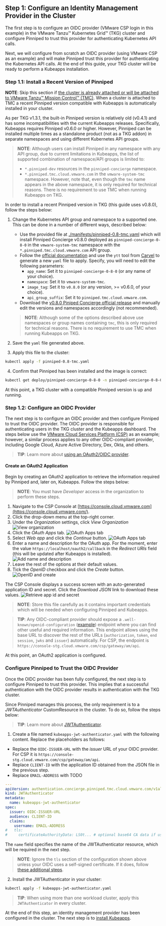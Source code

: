 ## Step 1: Configure an Identity Management Provider in the Cluster

The first step is to configure an OIDC provider (VMware CSP login in this example) in the VMware Tanzu™ Kubernetes Grid™ (TKG) cluster and configure Pinniped to trust this provider for authenticating Kubernetes API calls.

 Next, we will configure from scratch an OIDC provider (using VMware CSP as an example) and will make Pinniped trust this provider for authenticating the Kubernetes API calls. At the end of this guide, your TKG cluster will be ready to perform a Kubeapps installation.

### Step 1.1: Install a Recent Version of Pinniped

**NOTE**: Skip this section if [the cluster is already attached or will be attached to VMware Tanzu™ Mission Control™ (TMC)](https://docs.vmware.com/en/VMware-Tanzu-Mission-Control/services/tanzumc-getstart/GUID-F0162E40-8D47-45D7-9EA1-83B64B380F5C.html). When a cluster is attached to TMC a recent Pinniped version compatible with Kubeapps is automatically installed in your cluster.

As per TKG v1.3.1, the built-in Pinniped version is relatively old (v0.4.1) and has some incompatibilities with the current Kubeapps releases. Specifically, Kubeapps requires Pinniped v0.6.0 or higher. However, Pinniped can be installed multiple times as a standalone product (not as a TKG addon) in separate namespaces and using different Kubernetes API groups.

> **NOTE**: Although users can install Pinniped in any namespace with any API group, due to current limitations in Kubeapps, the list of supported combination of namespace/API groups is limited to:
>
> - `*.pinniped-dev` resources in the `pinniped-concierge` namespace.
> - `*.pinniped.tmc.cloud.vmware.com` in the `vmware-system-tmc` namespace.
>   However, note that, even though the `tmc` name appears in the above namespace, it is only required for technical reasons. There is no requirement to use TMC when running Kubeapps on TKG.

In order to install a recent Pinniped version in TKG (this guide uses v0.8.0), follow the steps below:

1. Change the Kubernetes API group and namespace to a supported one. This can be done in a number of different ways, described below:
   - Use the provided file at [./manifests/pinniped-0.8-tmc.yaml](./manifests/pinniped-0.8-tmc.yaml) which will install Pinniped Concierge v0.8.0 deployed as `pinniped-concierge-0-8-0` in the `vmware-system-tmc` namespace with the `*.pinniped.tmc.cloud.vmware.com` API group.
   - Follow the [official documentation](https://pinniped.dev/docs/howto/install-concierge/) and use the `ytt` tool from [Carvel](https://carvel.dev/) to generate a new `yaml` file to apply. Specify, you will need to edit the following parameters:
     - `app_name`: Set it to `pinniped-concierge-0-8-0` (or any name of your choice).
     - `namespace`: Set it to `vmware-system-tmc`.
     - `image_tag`: Set it to `v0.8.0` (or any version, >= v0.6.0, of your choice).
     - `api_group_suffix`: Set it to `pinniped.tmc.cloud.vmware.com`.
   - Download the [v0.8.0 Piniped Concierge official release](https://github.com/vmware-tanzu/pinniped/releases/download/v0.8.0/install-pinniped-concierge.yaml) and manually edit the versions and namespaces accordingly (not recommended).

    > **NOTE**: Although some of the options described above use namespaces or group names containing `tmc`, this is only required for technical reasons. There is no requirement to use TMC when running Kubeapps on TKG.

2. Save the `yaml` file generated above.
3. Apply this file to the cluster:


  ```bash
  kubectl apply -f pinniped-0.8-tmc.yaml
  ```

4. Confirm that Pinniped has been installed and the image is correct:

```bash
kubectl get deploy/pinniped-concierge-0-8-0 -n pinniped-concierge-0-8-0 -oyaml | grep image
```

At this point, a TKG cluster with a compatible Pinniped version is up and running.

### Step 1.2: Configure an OIDC Provider

The next step is to configure an OIDC provider and then configure Pinniped to trust the OIDC provider. The OIDC provider is responsible for authenticating users in the TKG cluster and the Kubeapps dashboard. The steps below use the [VMware Cloud Services Platform (CSP)](https://console.cloud.vmware.com/) as an example; however, a similar process applies to any other OIDC-compliant provider, including Google Cloud, Azure Active Directory, Dex, Okta, and others.

> **TIP**: Learn more about [using an OAuth2/OIDC provider](https://github.com/kubeapps/kubeapps/blob/master/docs/user/using-an-OIDC-provider.md).

#### Create an OAuth2 Application

Begin by creating an OAuth2 application to retrieve the information required by Pinniped and, later on, Kubeapps. Follow the steps below:

> **NOTE**: You must have _Developer_ access in the organization to perform these steps.

1. Navigate to the CSP Console at [https://console.cloud.vmware.com](https://console.cloud.vmware.com/).
2. Click the drop-down menu at the top-right corner.
3. Under the _Organization_ settings, click _View Organization_
   ![View organization](./img/step-1-1.png)
4. Click the _OAuth Apps_ tab.
   ![OAuth Apps tab](./img/step-1-2.png)
5. Select _Web app_ and click the _Continue_ button.
   ![OAuth Apps tab](./img/step-1-3.png)
6. Enter a name and description for the OAuth app. For the moment, enter the value `https://localhost/oauth2/callback` in the _Redirect URIs_ field (this will be updated after Kubeapps is installed).
   ![Add name and description](./img/step-1-4.png)
7. Leave the rest of the options at their default values.
8. Tick the _OpenID_ checkbox and click the _Create_ button.
   ![OpenID and create](./img/step-1-5.png)

The CSP Console displays a success screen with an auto-generated application ID and secret. Click the _Download JSON_ link to download these values.
![Retrieve app id and secret](./img/step-1-6.png)

> **NOTE**: Store this file carefully as it contains important credentials which will be needed when configuring Pinniped and Kubeapps.

> **TIP**: Any OIDC-compliant provider should expose a `.well-known/openid-configuration` ([example](https://console.cloud.vmware.com/csp/gateway/am/api/.well-known/openid-configuration)) endpoint where you can find other useful and required information. This endpoint allows using the base URL to discover the rest of the URLs (`authorization`, `token`, `end session`, `jwks` and `issuer`) automatically. For CSP, the endpoint is `https://console-stg.cloud.vmware.com/csp/gateway/am/api`.

At this point, an OAuth2 application is configured.

### Configure Pinniped to Trust the OIDC Provider

Once the OIDC provider has been fully configured, the next step is to configure Pinniped to trust this provider. This implies that a successful authentication with the OIDC provider results in authentication with the TKG cluster.

Since Pinniped manages this process, the only requirement is to a _JWTAuthenticator_ CustomResource in the cluster. To do so, follow the steps below:

> **TIP**: Learn more about [JWTAuthenticator](https://pinniped.dev/docs/howto/configure-concierge-jwt/).

1. Create a file named `kubeapps-jwt-authenticator.yaml` with the following content. Replace the placeholders as follows:

- Replace the  `OIDC-ISSUER-URL` with the _issuer_ URL of your OIDC provider. For CSP it is `https://console-stg.cloud.vmware.com/csp/gateway/am/api`.
- Replace `CLIENT-ID` with the application ID obtained from the JSON file in the previous step.
- Replace `EMAIL-ADDRESS` with TODO

```yaml
---
apiVersion: authentication.concierge.pinniped.tmc.cloud.vmware.com/v1alpha1
kind: JWTAuthenticator
metadata:
  name: kubeapps-jwt-authenticator
spec:
  issuer: OIDC-ISSUER-URL
  audience: CLIENT-ID
  claims:
    username: EMAIL-ADDRESS
#   tls:
#     certificateAuthorityData: LS0t... # optional base64 CA data if using a self-signed certificate
```

The `name` field specifies the name of the JWTAuthenticator resource, which will be required in the next step.

> **NOTE**: Ignore the `tls` section of the configuration shown above unless your OIDC uses a self-signed certificate. If it does, follow [these additional steps](https://github.com/kubeapps/kubeapps/blob/master/docs/user/using-an-OIDC-provider-with-pinniped.md#pinniped-not-trusting-your-oidc-provider).

2. Install the JWTAuthenticator in your cluster:

```bash
kubectl apply -f kubeapps-jwt-authenticator.yaml
```

> **TIP**: When using more than one workload cluster, apply this `JWTAuthenticator` in every cluster.

At the end of this step, an identity management provider has been configured in the cluster. The next step is to [install Kubeapps](./step-2.md).
